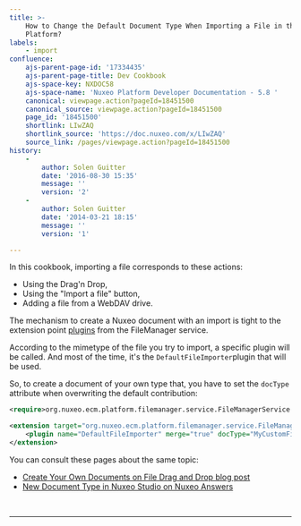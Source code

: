 ```yaml
---
title: >-
    How to Change the Default Document Type When Importing a File in the Nuxeo
    Platform?
labels:
    - import
confluence:
    ajs-parent-page-id: '17334435'
    ajs-parent-page-title: Dev Cookbook
    ajs-space-key: NXDOC58
    ajs-space-name: 'Nuxeo Platform Developer Documentation - 5.8 '
    canonical: viewpage.action?pageId=18451500
    canonical_source: viewpage.action?pageId=18451500
    page_id: '18451500'
    shortlink: LIwZAQ
    shortlink_source: 'https://doc.nuxeo.com/x/LIwZAQ'
    source_link: /pages/viewpage.action?pageId=18451500
history:
    - 
        author: Solen Guitter
        date: '2016-08-30 15:35'
        message: ''
        version: '2'
    - 
        author: Solen Guitter
        date: '2014-03-21 18:15'
        message: ''
        version: '1'

---
```

In this cookbook, importing a file corresponds to these actions:

*   Using the Drag'n Drop,
*   Using the "Import a file" button,
*   Adding a file from a WebDAV drive.

The mechanism to create a Nuxeo document with an import is tight to the extension point [plugins](http://explorer.nuxeo.org/nuxeo/site/distribution/Nuxeo%20Platform-5.8//viewExtensionPoint/org.nuxeo.ecm.platform.filemanager.service.FileManagerService--plugins) from the FileManager service.

According to the mimetype of the file you try to import, a specific plugin will be called. And most of the time, it's the `DefaultFileImporter`plugin that will be used.

So, to create a document of your own type that, you have to set the&nbsp;`docType` attribute when overwriting the default contribution:

```xml
<require>org.nuxeo.ecm.platform.filemanager.service.FileManagerService.Plugins</require>

<extension target="org.nuxeo.ecm.platform.filemanager.service.FileManagerService" point="plugins">
    <plugin name="DefaultFileImporter" merge="true" docType="MyCustomFileType" />
</extension>
```

You can consult these pages about the same topic:

*   [Create Your Own Documents on File Drag and Drop blog post](http://www.nuxeo.com/blog/development/2012/05/monday-dev-heaven-fileimporter-plugin/)
*   [New Document Type in Nuxeo Studio on Nuxeo Answers](http://answers.nuxeo.com/questions/7276/new-document-type-in-nuxeo-studio)

&nbsp;

* * *